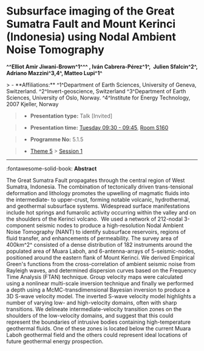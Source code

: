 # Subsurface imaging of the Great Sumatra Fault and Mount Kerinci (Indonesia) using Nodal Ambient Noise Tomography

**^^Elliot Amir Jiwani-Brown^1^^^ , Iván Cabrera-Pérez^1^,  Julien Sfalcin^2^, Adriano Mazzini^3,4^, Matteo Lupi^1^**

<!-- more -->> - **Affiliations:** ^1^Department of Earth Sciences, University of Geneva, Switzerland. ^2^Invert-geoscience, Switzerland ^3^Department of Earth Sciences, University of Oslo, Norway. ^4^Institute for Energy Technology, 2007 Kjeller, Norway

> - **Presentation type:** Talk [Invited]

> - **Presentation time:** [Tuesday 09:30 - 09:45](../sessions_comparison.md#__tabbed_2_2), [Room S160](../maps_venue.md#__tabbed_1_2)

> - **Programme No:** 5.1.5

> - [Theme 5](../theme5.md) > [Session 1](../sessions/session-5-1.md)

--- 

:fontawesome-solid-book: **Abstract**

The Great Sumatra Fault propagates through the central region of West Sumatra, Indonesia. The combination of tectonically driven trans-tensional deformation and lithology promotes the upwelling of magmatic fluids into the intermediate- to upper-crust, forming notable volcanic, hydrothermal, and geothermal subsurface systems. Widespread surface manifestations include hot springs and fumarolic activity occurring within the valley and on the shoulders of the Kerinci volcano. 
We used a network of 212-nodal 3-component seismic nodes to produce a high-resolution Nodal Ambient Noise Tomography (NANT) to identify subsurface reservoirs, regions of fluid transfer, and enhancements of permeability. The survey area of 400km^2^ consisted of a dense distribution of 182 instruments around the populated area of Muara Laboh, and 6-antenna-arrays of 5-seismic-nodes, positioned around the eastern flank of Mount Kerinci. We derived Empirical Green's functions from the cross-correlation of ambient seismic noise from Rayleigh waves, and determined dispersion curves based on the Frequency Time Analysis (FTAN) technique. Group velocity maps were calculated using a nonlinear multi-scale inversion technique and finally we performed a depth using a McMC-transdimensional Bayesian inversion to produce a 3D S-wave velocity model.
The inverted S-wave velocity model highlights a number of varying low- and high-velocity domains, often with sharp transitions. We delineate intermediate-velocity transition zones on the shoulders of the low-velocity domains, and suggest that this could represent the boundaries of intrusive bodies containing high-temperature geothermal fluids. One of these zones is located below the current Muara Laboh geothermal field and the others could represent ideal locations of future geothermal energy prospection.

